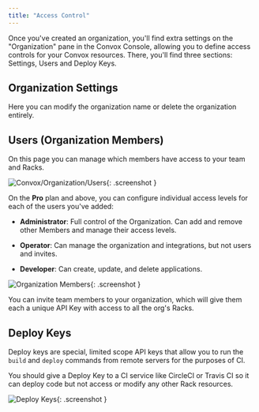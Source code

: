 ```yaml
---
title: "Access Control"
---
```


Once you've created an organization, you'll find extra settings on the "Organization" pane in the Convox Console, allowing you to define access controls for your Convox resources. There, you'll find three sections: Settings, Users and Deploy Keys.

## Organization Settings

Here you can modify the organization name or delete the organization entirely.

## Users (Organization Members)

On this page you can manage which members have access to your team and Racks.

![Convox/Organization/Users](/assets/images/docs/rbac/users.png){: .screenshot }

On the <b>Pro</b> plan and above, you can configure individual access levels for each of the users you've added:

- **Administrator**: Full control of the Organization. Can add and remove other Members and manage their access levels.
* **Operator**: Can manage the organization and integrations, but not users and invites.
- **Developer**: Can create, update, and delete applications.

![Organization Members](/assets/images/docs/rbac/rbac.png){: .screenshot }


You can invite team members to your organization, which will give them each a unique API Key with access to all the org's Racks.

## Deploy Keys

Deploy keys are special, limited scope API keys that allow you to run the `build` and `deploy` commands from remote servers for the purposes of CI.

You should give a Deploy Key to a CI service like CircleCI or Travis CI so it can deploy code but not access or modify any other Rack resources.

![Deploy Keys](/assets/images/docs/rbac/deploy-keys.png){: .screenshot }
